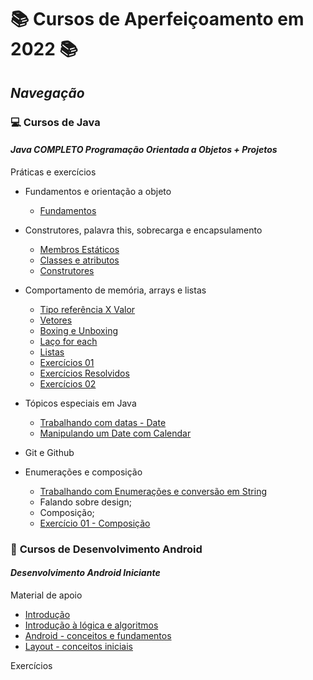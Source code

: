 # 📚 Cursos de Aperfeiçoamento em 2022 📚

## _Navegação_

### 💻 **Cursos de Java**

#### _Java COMPLETO Programação Orientada a Objetos + Projetos_

Práticas e exercícios

- Fundamentos e orientação a objeto

  - [Fundamentos](/Java/CursoUdemyJava/curso_programacao/)

- Construtores, palavra this, sobrecarga e encapsulamento

  - [Membros Estáticos](/Java/CursoUdemyJava/boxingEunboxing/)
  - [Classes e atributos](/Java/CursoUdemyJava/exerciciosClassesEAtributos/)
  - [Construtores](/Java/CursoUdemyJava/exercicios_contrutores/)

- Comportamento de memória, arrays e listas

  - [Tipo referência X Valor](/Java/CursoUdemyJava/tiposReferenciaTiposValor/)
  - [Vetores](/Java/CursoUdemyJava/vetores/)
  - [Boxing e Unboxing](/Java/CursoUdemyJava/boxingEunboxing/)
  - [Laço for each](/Java/CursoUdemyJava/lacoForEach/)
  - [Listas](/Java/CursoUdemyJava/listasParte02/)
  - [Exercícios 01](/Java/CursoUdemyJava/exerciciosListas/)
  - [Exercícios Resolvidos](/Java/CursoUdemyJava/exercicioResolvidoMatriz/)
  - [Exercícios 02](/Java/CursoUdemyJava/exerciciosMatrizes/)

- Tópicos especiais em Java

  - [Trabalhando com datas - Date](/Java/CursoUdemyJava/date/)
  - [Manipulando um Date com Calendar](/Java/CursoUdemyJava/calendar/)

- Git e Github

- Enumerações e composição

  - [Trabalhando com Enumerações e conversão em String](/Java/CursoUdemyJava/enumeracao/)
  - Falando sobre design;
  - Composição;
  - [Exercício 01 - Composição](/Java/CursoUdemyJava/compositionExercicio01/)

### 📱 **Cursos de Desenvolvimento Android**

#### _Desenvolvimento Android Iniciante_

Material de apoio

- [Introdução](/Android/CursoUdemyAndroidIniciante/Introducao/)
- [Introdução à lógica e algoritmos](/Android/CursoUdemyAndroidIniciante/Introducao-a-logica/)
- [Android - conceitos e fundamentos](/Android/CursoUdemyAndroidIniciante/Fundamentos/)
- [Layout - conceitos iniciais](/Android/CursoUdemyAndroidIniciante/Layout-Conceitos-Iniciais/)

Exercícios
